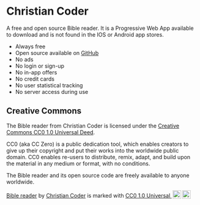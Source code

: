 # Christian Coder

A free and open source Bible reader. It is a Progressive Web App available to download and is not found in the IOS or Android app stores.

- Always free
- Open source available on [GitHub](https://github.com/christian-coder-org/bible)
- No ads
- No login or sign-up
- No in-app offers
- No credit cards
- No user statistical tracking
- No server access during use

## Creative Commons

The Bible reader from Christian Coder is licensed under the [Creative Commons CC0 1.0 Universal Deed](https://creativecommons.org/publicdomain/zero/1.0).

CC0 (aka CC Zero) is a public dedication tool, which enables creators to give up their copyright and put their works into the worldwide public domain. CC0 enables re-users to distribute, remix, adapt, and build upon the material in any medium or format, with no conditions.

The Bible reader and its open source code are freely available to anyone worldwide.

<p xmlns:cc="http://creativecommons.org/ns#" xmlns:dct="http://purl.org/dc/terms/"><a property="dct:title" rel="cc:attributionURL" href="https://github.com/christian-coder-org/bible">Bible reader</a> by <a rel="cc:attributionURL dct:creator" property="cc:attributionName" href="https://github.com/christian-coder-org/bible">Christian Coder</a> is marked with <a href="https://creativecommons.org/publicdomain/zero/1.0/?ref=chooser-v1" target="_blank" rel="license noopener noreferrer" style="display:inline-block;">CC0 1.0 Universal <img style="height:22px!important;margin-left:3px;vertical-align:text-bottom;" src="https://mirrors.creativecommons.org/presskit/icons/cc.svg?ref=chooser-v1" alt=""><img style="height:22px!important;margin-left:3px;vertical-align:text-bottom;" src="https://mirrors.creativecommons.org/presskit/icons/zero.svg?ref=chooser-v1" alt=""></a></p>
